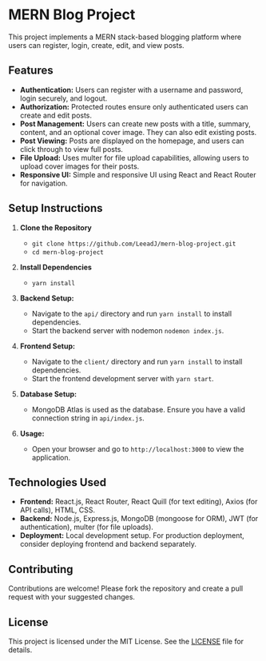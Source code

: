 # MERN Blog Project

This project implements a MERN stack-based blogging platform where users can register, login, create, edit, and view posts.

## Features

- **Authentication:** Users can register with a username and password, login securely, and logout.
- **Authorization:** Protected routes ensure only authenticated users can create and edit posts.
- **Post Management:** Users can create new posts with a title, summary, content, and an optional cover image. They can also edit existing posts.
- **Post Viewing:** Posts are displayed on the homepage, and users can click through to view full posts.
- **File Upload:** Uses multer for file upload capabilities, allowing users to upload cover images for their posts.
- **Responsive UI:** Simple and responsive UI using React and React Router for navigation.


## Setup Instructions

1. **Clone the Repository**
    - `git clone https://github.com/LeeadJ/mern-blog-project.git`
    - `cd mern-blog-project`

2. **Install Dependencies**
    - `yarn install`

3. **Backend Setup:**
   - Navigate to the `api/` directory and run `yarn install` to install dependencies.
   - Start the backend server with nodemon `nodemon index.js`.

2. **Frontend Setup:**
   - Navigate to the `client/` directory and run `yarn install` to install dependencies.
   - Start the frontend development server with `yarn start`.

3. **Database Setup:**
   - MongoDB Atlas is used as the database. Ensure you have a valid connection string in `api/index.js`.

4. **Usage:**
   - Open your browser and go to `http://localhost:3000` to view the application.

## Technologies Used

- **Frontend:** React.js, React Router, React Quill (for text editing), Axios (for API calls), HTML, CSS.
- **Backend:** Node.js, Express.js, MongoDB (mongoose for ORM), JWT (for authentication), multer (for file uploads).
- **Deployment:** Local development setup. For production deployment, consider deploying frontend and backend separately.

## Contributing

Contributions are welcome! Please fork the repository and create a pull request with your suggested changes.

## License

This project is licensed under the MIT License. See the [LICENSE](./LICENSE) file for details.



